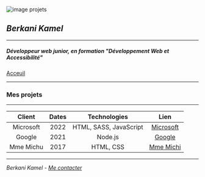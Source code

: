 ![image projets](https://cdn.discordapp.com/attachments/1208043598558400513/1215577342060003338/image.png?ex=65fd419e&is=65eacc9e&hm=49eb395d3af443bd8ce47c404f203635e72e023da201ef21c55a3df8a0b04373&)

## *Berkani Kamel*

----
##### *Développeur web junior, en formation "Développement Web et Accessibilité"*
[Acceuil](https://github.com/kamsenju/S01E11-Atelier-Recap/blob/main/README.md)
________
### Mes projets
-----


| Client | Dates | Technologies | Lien |
| :--------: | :--------:| :--------:|:--------:|
|Microsoft | 2022 | HTML, SASS, JavaScript| [Microsoft](https://www.microsoft.com/fr-fr)
| Google  | 2021 | Node.js |[Google](https://www.google.fr/)
| Mme Michu | 2017 | HTML, CSS | [Mme Michi](https://fr.wiktionary.org/wiki/Madame_Michu)
--------------
*Berkani Kamel - [Me contacter](https://k.berkani88@gmail.com)*   